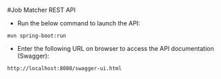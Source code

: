#Job Matcher REST API

* Run the below command to launch the API:
```
mvn spring-boot:run 
```

* Enter the following URL on browser to access the API documentation (Swagger):
```
http://localhost:8080/swagger-ui.html 
```